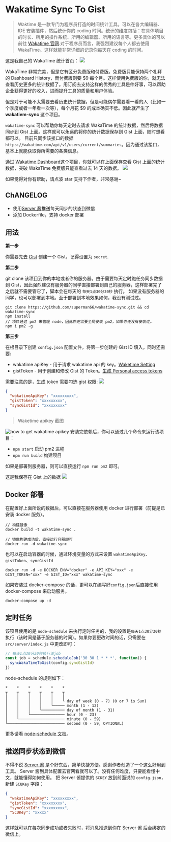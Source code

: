 # Wakatime Sync To Gist

> Waktime 是一款专门为程序员打造的时间统计工具。可以在各大编辑器、IDE 安装插件，然后统计你的 coding 时间。统计的维度包括：在具体项目的时长、所用的操作系统、所用的编辑器、所用的语言等。更多具体的可以前往 [Wakatime 官网](https://wakatime.com/).对于程序员而言，我强烈建议每个人都去使用 WakaTime。这样就能非常详细的记录你每天在 coding 的时间。

这是我自己的 WakaTime 统计首页：
![](./screenshot/summaries.jpg)

WakaTime 非常完美，但是它有区分免费版和付费版。免费版只能保持两个礼拜的 Dashboard History，而付费版则要 \$9 每个月。这样使用免费版的你，就无法查看历史更多的统计数据了。用订阅去支持这样的优秀的工具是件好事，可以帮助企业获得更好的收入，进而提升工具的质量和用户体验。

但是对于可能不太需要去看历史统计数据，但是可能偶尔需要看一看的人（比如一个季度或者一年看一次等），每个月花 \$9 的成本确实不低。因此就产生了 **wakatiem-sync** 这个项目。

`wakatime-sync` 可以帮助你每天定时去请求 WakaTime 的统计数据，然后将数据同步到 Gist 上面。这样就可以永远的将你的统计数据保存到 Gist 上面，随时想看都可以。
目前只同步该接口的数据 `https://wakatime.com/api/v1/users/current/summaries`。因为通过该接口，基本上就能获取你所需要的各类信息。

通过 [Wakatime Dashboard](https://github.com/superman66/wakatime-dashboard)这个项目，你就可以在上面保存查看 Gist 上面的统计数据，突破 WakaTime 免费版只能查看过去 14 天的数据。
![](./screenshot/wakatime-dashboard.jpg)

如果觉得对你有帮助，请点波 star 支持下作者，非常感谢~

## ChANGELOG

- 使用[Server 酱](http://sc.ftqq.com/3.version)推送每天同步的状态到微信
- 添加 Dockerfile，支持 docker 部署

## 用法

**第一步**

你需要先去 [Gist](https://gist.github.com) 创建一个 Gist，记得设置为 `secret`.

**第二步**

git clone 该项目到你的本地或者你的服务器。由于需要每天定时跑任务同步数据到 Gist，因此强烈建议有服务器的同学直接部署到自己的服务器，这样部署完了之后就不需要管它了，脚本会在每天的 `每天1点30分30秒` 执行。
如果没有服务器的同学，也可以部署到本地。至于部署到本地效果如何，我没有测试过。

```
git clone https://github.com/superman66/wakatime-sync.git && cd wakatime-sync
npm install
// 项目通过 pm2 来管理 node，因此你还需要全局安装 pm2，如果你还没有安装过。
npm i pm2 -g
```

**第三步**

在根目录下创建 `config.json` 配置文件，将第一步创建的 Gist ID 填入。同时还需要:

- wakatime apiKey - 用于请求 wakatime api 的 key。[Waketime Setting](https://wakatime.com/settings/account)
- gistToken - 用于创建和修改 Gist 的 Token。[生成 Personal access tokens](https://github.com/settings/tokens)

需要注意的是，生成 token 需要勾选 gist 权限:
![](./screenshot/generate-token.jpg)

```json
{
  "wakatimeApiKey": "xxxxxxxxx",
  "gistToken": "xxxxxxxxx",
  "syncGistId": "xxxxxxxxx"
}
```

> Waketime apikey 截图

![how to get wakatime apikey](./screenshot/get-wakatime-apikey.jpg)
安装完依赖后，你可以通过几个命令来运行该项目：

- `npm start` 启动 pm2 进程
- `npm run build` 构建项目

如果是部署到服务器，则可以直接运行 `npm run pm2` 即可。

这是我保存在 Gist 上的数据
![](./screenshot/gist-data.jpg)

## Docker 部署

在配置好上面所说的数据后，可以直接在服务器使用 docker 进行部署（前提是已安装 docker 服务）。

```
// 构建镜像
docker build -t wakatime-sync .

// 镜像构建成功后，直接运行容器即可
docker run -d wakatime-sync
```

也可以在启动容器的时候，通过环境变量的方式来设置 `wakatimeApiKey`、`gistToken`、`syncGistId`

```
docker run -d -e DOCKER_ENV="docker" -e API_KEY="xxx" -e GIST_TOKEN="xxx" -e GIST_ID="xxx" wakatime-sync
```

如果安装过 docker-compose 的话，更可以在编写好`config.json`后直接使用 docker-compose 来启动服务。
```
docker-compose up -d
```

## 定时任务

该项目使用的是 `node-schedule` 来执行定时任务的，我的设置是`每天1点30分30秒`执行（该时间是基于服务器的时间）。如果你要更改时间的话，只需要在 `src/server/index.js` 中更改即可：

```js
// 每天1点30分30秒执行该job
const job = schedule.scheduleJob('30 30 1 * * *', function() {
  syncWakaTimeToGist(config.syncGistId)
})
```

node-schedule 的规则如下：

```
*    *    *    *    *    *
┬    ┬    ┬    ┬    ┬    ┬
│    │    │    │    │    │
│    │    │    │    │    └ day of week (0 - 7) (0 or 7 is Sun)
│    │    │    │    └───── month (1 - 12)
│    │    │    └────────── day of month (1 - 31)
│    │    └─────────────── hour (0 - 23)
│    └──────────────────── minute (0 - 59)
└───────────────────────── second (0 - 59, OPTIONAL)
```

更多请看 [node-schedule 文档](https://github.com/node-schedule/node-schedule)。

## 推送同步状态到微信

不得不说 [Server 酱](http://sc.ftqq.com/3.version) 是个好东西，简单快捷方便。感谢作者创造了一个这么好用到工具。
Server 酱到具体配置去官网看就可以了。没有任何难度，只要能看懂中文，就能懂得如何使用。
把 Server 酱提供的 `SCKEY` 放到前面说的 `config.json`，新建 `SCUKey` 字段：

```json
{
  "wakatimeApiKey": "xxxxxxxxx",
  "gistToken": "xxxxxxxxx",
  "syncGistId": "xxxxxxxxx",
  "SCUKey": "xxxxx"
}
```

这样就可以在每次同步成功或者失败时，将消息推送到你在 Server 酱 后台绑定的微信上。
